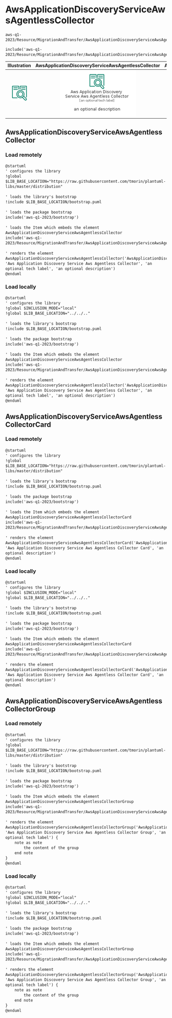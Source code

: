 # AwsApplicationDiscoveryServiceAwsAgentlessCollector


```text
aws-q1-2023/Resource/MigrationAndTransfer/AwsApplicationDiscoveryServiceAwsAgentlessCollector
```

```text
include('aws-q1-2023/Resource/MigrationAndTransfer/AwsApplicationDiscoveryServiceAwsAgentlessCollector')
```



| Illustration | AwsApplicationDiscoveryServiceAwsAgentlessCollector | AwsApplicationDiscoveryServiceAwsAgentlessCollectorCard | AwsApplicationDiscoveryServiceAwsAgentlessCollectorGroup |
| :---: | :---: | :---: | :---: |
| ![illustration for Illustration](../../../aws-q1-2023/Resource/MigrationAndTransfer/AwsApplicationDiscoveryServiceAwsAgentlessCollector.png) | ![illustration for AwsApplicationDiscoveryServiceAwsAgentlessCollector](../../../aws-q1-2023/Resource/MigrationAndTransfer/AwsApplicationDiscoveryServiceAwsAgentlessCollector.Local.png) | ![illustration for AwsApplicationDiscoveryServiceAwsAgentlessCollectorCard](../../../aws-q1-2023/Resource/MigrationAndTransfer/AwsApplicationDiscoveryServiceAwsAgentlessCollectorCard.Local.png) | ![illustration for AwsApplicationDiscoveryServiceAwsAgentlessCollectorGroup](../../../aws-q1-2023/Resource/MigrationAndTransfer/AwsApplicationDiscoveryServiceAwsAgentlessCollectorGroup.Local.png) |




## AwsApplicationDiscoveryServiceAwsAgentlessCollector

### Load remotely
```plantuml
@startuml
' configures the library
!global $LIB_BASE_LOCATION="https://raw.githubusercontent.com/tmorin/plantuml-libs/master/distribution"

' loads the library's bootstrap
!include $LIB_BASE_LOCATION/bootstrap.puml

' loads the package bootstrap
include('aws-q1-2023/bootstrap')

' loads the Item which embeds the element AwsApplicationDiscoveryServiceAwsAgentlessCollector
include('aws-q1-2023/Resource/MigrationAndTransfer/AwsApplicationDiscoveryServiceAwsAgentlessCollector')

' renders the element
AwsApplicationDiscoveryServiceAwsAgentlessCollector('AwsApplicationDiscoveryServiceAwsAgentlessCollector', 'Aws Application Discovery Service Aws Agentless Collector', 'an optional tech label', 'an optional description')
@enduml
```

### Load locally
```plantuml
@startuml
' configures the library
!global $INCLUSION_MODE="local"
!global $LIB_BASE_LOCATION="../../.."

' loads the library's bootstrap
!include $LIB_BASE_LOCATION/bootstrap.puml

' loads the package bootstrap
include('aws-q1-2023/bootstrap')

' loads the Item which embeds the element AwsApplicationDiscoveryServiceAwsAgentlessCollector
include('aws-q1-2023/Resource/MigrationAndTransfer/AwsApplicationDiscoveryServiceAwsAgentlessCollector')

' renders the element
AwsApplicationDiscoveryServiceAwsAgentlessCollector('AwsApplicationDiscoveryServiceAwsAgentlessCollector', 'Aws Application Discovery Service Aws Agentless Collector', 'an optional tech label', 'an optional description')
@enduml
```

## AwsApplicationDiscoveryServiceAwsAgentlessCollectorCard

### Load remotely
```plantuml
@startuml
' configures the library
!global $LIB_BASE_LOCATION="https://raw.githubusercontent.com/tmorin/plantuml-libs/master/distribution"

' loads the library's bootstrap
!include $LIB_BASE_LOCATION/bootstrap.puml

' loads the package bootstrap
include('aws-q1-2023/bootstrap')

' loads the Item which embeds the element AwsApplicationDiscoveryServiceAwsAgentlessCollectorCard
include('aws-q1-2023/Resource/MigrationAndTransfer/AwsApplicationDiscoveryServiceAwsAgentlessCollector')

' renders the element
AwsApplicationDiscoveryServiceAwsAgentlessCollectorCard('AwsApplicationDiscoveryServiceAwsAgentlessCollectorCard', 'Aws Application Discovery Service Aws Agentless Collector Card', 'an optional description')
@enduml
```

### Load locally
```plantuml
@startuml
' configures the library
!global $INCLUSION_MODE="local"
!global $LIB_BASE_LOCATION="../../.."

' loads the library's bootstrap
!include $LIB_BASE_LOCATION/bootstrap.puml

' loads the package bootstrap
include('aws-q1-2023/bootstrap')

' loads the Item which embeds the element AwsApplicationDiscoveryServiceAwsAgentlessCollectorCard
include('aws-q1-2023/Resource/MigrationAndTransfer/AwsApplicationDiscoveryServiceAwsAgentlessCollector')

' renders the element
AwsApplicationDiscoveryServiceAwsAgentlessCollectorCard('AwsApplicationDiscoveryServiceAwsAgentlessCollectorCard', 'Aws Application Discovery Service Aws Agentless Collector Card', 'an optional description')
@enduml
```

## AwsApplicationDiscoveryServiceAwsAgentlessCollectorGroup

### Load remotely
```plantuml
@startuml
' configures the library
!global $LIB_BASE_LOCATION="https://raw.githubusercontent.com/tmorin/plantuml-libs/master/distribution"

' loads the library's bootstrap
!include $LIB_BASE_LOCATION/bootstrap.puml

' loads the package bootstrap
include('aws-q1-2023/bootstrap')

' loads the Item which embeds the element AwsApplicationDiscoveryServiceAwsAgentlessCollectorGroup
include('aws-q1-2023/Resource/MigrationAndTransfer/AwsApplicationDiscoveryServiceAwsAgentlessCollector')

' renders the element
AwsApplicationDiscoveryServiceAwsAgentlessCollectorGroup('AwsApplicationDiscoveryServiceAwsAgentlessCollectorGroup', 'Aws Application Discovery Service Aws Agentless Collector Group', 'an optional tech label') {
    note as note
        the content of the group
    end note
}
@enduml
```

### Load locally
```plantuml
@startuml
' configures the library
!global $INCLUSION_MODE="local"
!global $LIB_BASE_LOCATION="../../.."

' loads the library's bootstrap
!include $LIB_BASE_LOCATION/bootstrap.puml

' loads the package bootstrap
include('aws-q1-2023/bootstrap')

' loads the Item which embeds the element AwsApplicationDiscoveryServiceAwsAgentlessCollectorGroup
include('aws-q1-2023/Resource/MigrationAndTransfer/AwsApplicationDiscoveryServiceAwsAgentlessCollector')

' renders the element
AwsApplicationDiscoveryServiceAwsAgentlessCollectorGroup('AwsApplicationDiscoveryServiceAwsAgentlessCollectorGroup', 'Aws Application Discovery Service Aws Agentless Collector Group', 'an optional tech label') {
    note as note
        the content of the group
    end note
}
@enduml
```

